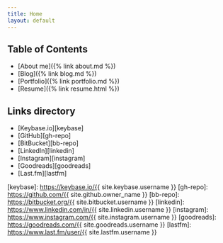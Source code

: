 ```yaml
---
title: Home
layout: default
---
```


## Table of Contents

* [About me]({% link about.md %})
* [Blog]({% link blog.md %})
* [Portfolio]({% link portfolio.md %})
* [Resume]({% link resume.html %})

## Links directory
* [Keybase.io][keybase]
* [GitHub][gh-repo]
* [BitBucket][bb-repo]
* [LinkedIn][linkedin]
* [Instagram][instagram]
* [Goodreads][goodreads]
* [Last.fm][lastfm]

[keybase]: https://keybase.io/{{ site.keybase.username }}
[gh-repo]: https://github.com/{{ site.github.owner_name }}
[bb-repo]: https://bitbucket.org/{{ site.bitbucket.username }}
[linkedin]: https://www.linkedin.com/in/{{ site.linkedin.username }}
[instagram]: https://www.instagram.com/{{ site.instagram.username }}
[goodreads]: https://goodreads.com/{{ site.goodreads.username }}
[lastfm]: https://www.last.fm/user/{{ site.lastfm.username }}
